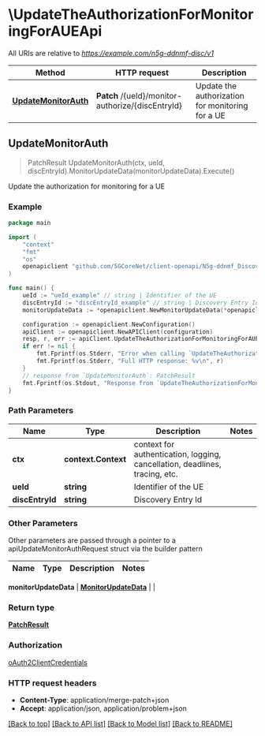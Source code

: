 # \UpdateTheAuthorizationForMonitoringForAUEApi

All URIs are relative to *https://example.com/n5g-ddnmf-disc/v1*

Method | HTTP request | Description
------------- | ------------- | -------------
[**UpdateMonitorAuth**](UpdateTheAuthorizationForMonitoringForAUEApi.md#UpdateMonitorAuth) | **Patch** /{ueId}/monitor-authorize/{discEntryId} | Update the authorization for monitoring for a UE



## UpdateMonitorAuth

> PatchResult UpdateMonitorAuth(ctx, ueId, discEntryId).MonitorUpdateData(monitorUpdateData).Execute()

Update the authorization for monitoring for a UE

### Example

```go
package main

import (
    "context"
    "fmt"
    "os"
    openapiclient "github.com/5GCoreNet/client-openapi/N5g-ddnmf_Discovery"
)

func main() {
    ueId := "ueId_example" // string | Identifier of the UE
    discEntryId := "discEntryId_example" // string | Discovery Entry Id
    monitorUpdateData := *openapiclient.NewMonitorUpdateData(*openapiclient.NewDiscoveryType()) // MonitorUpdateData | 

    configuration := openapiclient.NewConfiguration()
    apiClient := openapiclient.NewAPIClient(configuration)
    resp, r, err := apiClient.UpdateTheAuthorizationForMonitoringForAUEApi.UpdateMonitorAuth(context.Background(), ueId, discEntryId).MonitorUpdateData(monitorUpdateData).Execute()
    if err != nil {
        fmt.Fprintf(os.Stderr, "Error when calling `UpdateTheAuthorizationForMonitoringForAUEApi.UpdateMonitorAuth``: %v\n", err)
        fmt.Fprintf(os.Stderr, "Full HTTP response: %v\n", r)
    }
    // response from `UpdateMonitorAuth`: PatchResult
    fmt.Fprintf(os.Stdout, "Response from `UpdateTheAuthorizationForMonitoringForAUEApi.UpdateMonitorAuth`: %v\n", resp)
}
```

### Path Parameters


Name | Type | Description  | Notes
------------- | ------------- | ------------- | -------------
**ctx** | **context.Context** | context for authentication, logging, cancellation, deadlines, tracing, etc.
**ueId** | **string** | Identifier of the UE | 
**discEntryId** | **string** | Discovery Entry Id | 

### Other Parameters

Other parameters are passed through a pointer to a apiUpdateMonitorAuthRequest struct via the builder pattern


Name | Type | Description  | Notes
------------- | ------------- | ------------- | -------------


 **monitorUpdateData** | [**MonitorUpdateData**](MonitorUpdateData.md) |  | 

### Return type

[**PatchResult**](PatchResult.md)

### Authorization

[oAuth2ClientCredentials](../README.md#oAuth2ClientCredentials)

### HTTP request headers

- **Content-Type**: application/merge-patch+json
- **Accept**: application/json, application/problem+json

[[Back to top]](#) [[Back to API list]](../README.md#documentation-for-api-endpoints)
[[Back to Model list]](../README.md#documentation-for-models)
[[Back to README]](../README.md)

